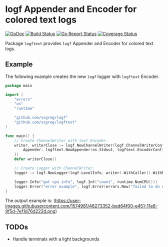 # logf Appender and Encoder for colored text logs

[![GoDoc](https://godoc.org/github.com/ssgreg/logftext?status.svg)](https://godoc.org/github.com/ssgreg/logftext)
[![Build Status](https://travis-ci.org/ssgreg/logftext.svg?branch=master)](https://travis-ci.org/ssgreg/logftext)
[![Go Report Status](https://goreportcard.com/badge/github.com/ssgreg/logftext)](https://goreportcard.com/report/github.com/ssgreg/logftext)
[![Coverage Status](https://coveralls.io/repos/github/ssgreg/logftext/badge.svg?branch=master)](https://coveralls.io/github/ssgreg/logftext?branch=master)

Package `logftext` provides `logf` Appender and Encoder for colored text logs.

## Example

The following example creates the new `logf` logger with `logftext` Encoder.

```go
package main

import (
    "errors"
    "os"
    "runtime"

    "github.com/ssgreg/logf"
    "github.com/ssgreg/logftext"
)

func main() {
    // Create ChannelWriter with text Encoder.
    writer, writerClose := logf.NewChannelWriter(logf.ChannelWriterConfig{
        Appender: logftext.NewAppender(os.Stdout, logftext.EncoderConfig{}),
    })
    defer writerClose()

    // Create Logger with ChannelWriter.
    logger := logf.NewLogger(logf.LevelInfo, writer).WithCaller().WithName("main")

    logger.Info("got cpu info", logf.Int("count", runtime.NumCPU()))
    logger.Error("error example", logf.Error(errors.New("failed to do nothing")))
}
```

The output example is:
(https://user-images.githubusercontent.com/1574981/48273352-bed64f00-e451-11e8-9f5d-7ef1d76d222d.png)

## TODOs

* Handle terminals with a light backgrounds